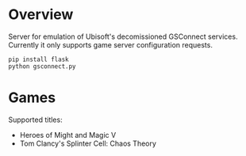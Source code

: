 # Overview
Server for emulation of Ubisoft's decomissioned GSConnect services. Currently it only supports game server configuration requests.

```
pip install flask
python gsconnect.py
```

# Games

Supported titles:
- Heroes of Might and Magic V
- Tom Clancy's Splinter Cell: Chaos Theory
